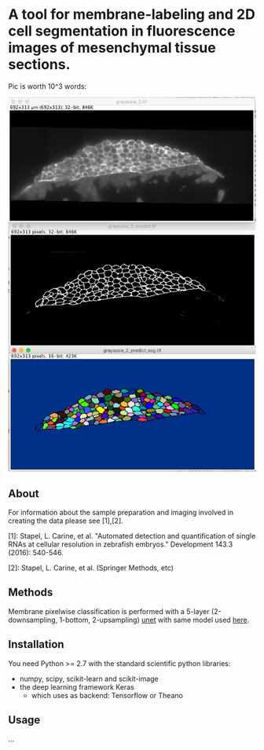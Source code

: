 # A tool for membrane-labeling and 2D cell segmentation in fluorescence images of mesenchymal tissue sections.

Pic is worth 10^3 words:

![fluorescent membranes, membrane highlighting, cell segmentation](./resources/grey_mem_seg.jpg "fluorescent membranes, membrane highlighting, and cell segmentation")

## About

For information about the sample preparation and imaging involved in creating the data please see [1],[2].

[1]: Stapel, L. Carine, et al. "Automated detection and quantification of single RNAs at cellular resolution in zebrafish embryos." Development 143.3 (2016): 540-546.

[2]: Stapel, L. Carine, et al. (Springer Methods, etc)

## Methods

Membrane pixelwise classification is performed with a 5-layer (2-downsampling, 1-bottom, 2-upsampling) [unet](https://arxiv.org/pdf/1505.04597.pdf) with same model used [here](https://github.com/orobix/retina-unet).

## Installation

You need Python >= 2.7 with the standard scientific python libraries:
- numpy, scipy, scikit-learn and scikit-image
- the deep learning framework Keras
    - which uses as backend: Tensorflow or Theano

## Usage

...
